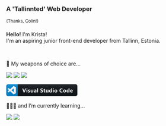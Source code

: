<h3>A 'Tallinnted' Web Developer</h3> <sup>(Thanks, Colin!)</sup> <br>

**Hello!** I'm Krista! <br>
I'm an aspiring junior front-end developer from Tallinn, Estonia.

<br>

🔪 My weapons of choice are...

<img src="https://github.com/MikeCodesDotNET/ColoredBadges/blob/master/png/dev/languages/html.png"/> <img src="https://github.com/MikeCodesDotNET/ColoredBadges/blob/master/png/dev/languages/css3.png"/> <img src="https://github.com/MikeCodesDotNET/ColoredBadges/blob/master/png/dev/languages/js.png"/> 

<img src="https://github.com/MikeCodesDotNET/ColoredBadges/blob/master/png/dev/tools/visualstudio_code.png"/>

👩🏼‍🎓 and I’m currently learning...

<img src="https://github.com/MikeCodesDotNET/ColoredBadges/blob/master/png/dev/frameworks/vue.png"/> <img src="https://github.com/MikeCodesDotNET/ColoredBadges/blob/master/png/dev/languages/sass.png"/>

